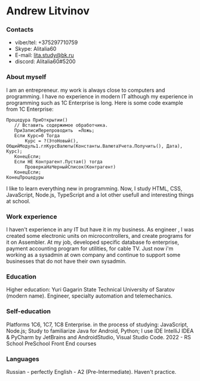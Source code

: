 # Andrew Litvinov #

### Contacts ###

* viber/tel: +375297710759
* Skype: Alitalia60
* E-mail: lita.study@bk.ru
* discord: Alitalia60#5200

### About myself ###
I am an entrepreneur. my work is always close to computers and programming. I have no experience in modern IT although my experience in programming such as 1C Enterprise is long.
Here is some code example from 1C Enterprise:
 ```
Процедура ПриОткрытии()
	// Вставить содержимое обработчика.
	ПриЗаписиПерепроводить	=Ложь;
	Если Курс=0 Тогда
		Курс = ?(ЭтоНовый(), ОбщийМодуль1.глКурсВалюты(Константы.ВалютаУчета.Получить(), Дата), Курс);
	КонецЕсли;
	Если НЕ Контрагент.Пустая() тогда
		ПроверкаНаЧерныйСписок(Контрагент)
	КонецЕсли;
КонецПроцедуры
```
I like to learn everything new in programming.
Now, I study HTML, CSS, JavaScript, Node.js, TypeScript and a lot other usefull and interesting things at school.

### Work experience ###
I haven't experience in any IT but have it in my business.
As engineer , I was created some electronic units on microcontrollers, and create programs for it on Assembler. At my job, developed specific database fo enterprise, payment accounting program for utilities, for cable TV.
Just now i'm working as a sysadmin at own company and continue to support some businesses that do not have their own sysadmin.

### Education ###
Higher education: Yuri Gagarin State Technical University of Saratov (modern name). Engineer, specialty automation and telemechanics.

### Self-education ###
Platforms 1C6, 1C7, 1C8 Enterprise. in the process of studying: JavaScript, Node.js;
Study to familiarize Java for Android, Python;
I use IDE IntelliJ IDEA & PyCharm by JetBrains and AndroidStudio, Visual Studio Code.
2022 - RS School PreSchool Front End courses

### Languages ###
Russian - perfectly
English - A2 (Pre-Intermediate). Haven't practice.
